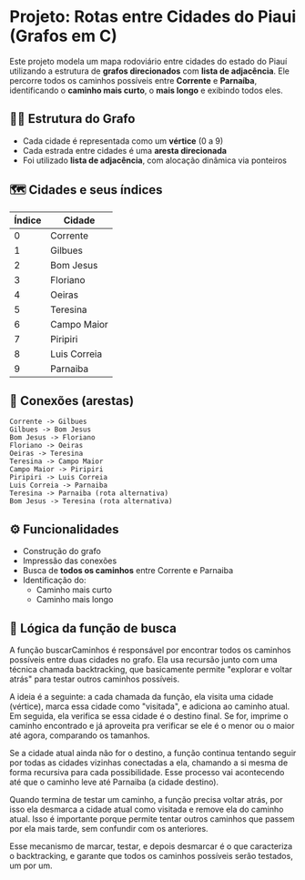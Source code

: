 
# Projeto: Rotas entre Cidades do Piaui (Grafos em C)

Este projeto modela um mapa rodoviário entre cidades do estado do Piauí utilizando a estrutura de **grafos direcionados** com **lista de adjacência**. Ele percorre todos os caminhos possíveis entre **Corrente** e **Parnaíba**, identificando o **caminho mais curto**, o **mais longo** e exibindo todos eles.

## 👨‍💻 Estrutura do Grafo

- Cada cidade é representada como um **vértice** (0 a 9)
- Cada estrada entre cidades é uma **aresta direcionada**
- Foi utilizado **lista de adjacência**, com alocação dinâmica via ponteiros

## 🗺️ Cidades e seus índices

| Índice | Cidade        |
|--------|----------------|
| 0      | Corrente       |
| 1      | Gilbues        |
| 2      | Bom Jesus      |
| 3      | Floriano       |
| 4      | Oeiras         |
| 5      | Teresina       |
| 6      | Campo Maior    |
| 7      | Piripiri       |
| 8      | Luis Correia   |
| 9      | Parnaiba       |

## 🔗 Conexões (arestas)

```
Corrente -> Gilbues
Gilbues -> Bom Jesus
Bom Jesus -> Floriano
Floriano -> Oeiras
Oeiras -> Teresina
Teresina -> Campo Maior
Campo Maior -> Piripiri
Piripiri -> Luis Correia
Luis Correia -> Parnaiba
Teresina -> Parnaiba (rota alternativa)
Bom Jesus -> Teresina (rota alternativa)
```

## ⚙️ Funcionalidades

- Construção do grafo
- Impressão das conexões
- Busca de **todos os caminhos** entre Corrente e Parnaiba
- Identificação do:
  - Caminho mais curto
  - Caminho mais longo

## 🧠 Lógica da função de busca

A função buscarCaminhos é responsável por encontrar todos os caminhos possíveis entre duas cidades no grafo. Ela usa recursão junto com uma técnica chamada backtracking, que basicamente permite "explorar e voltar atrás" para testar outros caminhos possíveis.

A ideia é a seguinte: a cada chamada da função, ela visita uma cidade (vértice), marca essa cidade como "visitada", e adiciona ao caminho atual. Em seguida, ela verifica se essa cidade é o destino final. Se for, imprime o caminho encontrado e já aproveita pra verificar se ele é o menor ou o maior até agora, comparando os tamanhos.

Se a cidade atual ainda não for o destino, a função continua tentando seguir por todas as cidades vizinhas conectadas a ela, chamando a si mesma de forma recursiva para cada possibilidade. Esse processo vai acontecendo até que o caminho leve até Parnaiba (a cidade destino).

Quando termina de testar um caminho, a função precisa voltar atrás, por isso ela desmarca a cidade atual como visitada e remove ela do caminho atual. Isso é importante porque permite tentar outros caminhos que passem por ela mais tarde, sem confundir com os anteriores.

Esse mecanismo de marcar, testar, e depois desmarcar é o que caracteriza o backtracking, e garante que todos os caminhos possíveis serão testados, um por um.

